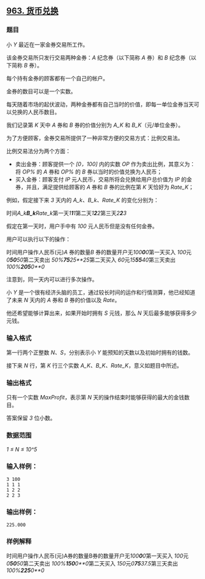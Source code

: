 ## [963. 货币兑换](https://www.acwing.com/problem/content/965/)

### 题目

小 *Y* 最近在一家金券交易所工作。

该金券交易所只发行交易两种金券：*A* 纪念券（以下简称 *A* 券）和 *B* 纪念券（以下简称 *B* 券）。

每个持有金券的顾客都有一个自己的帐户。

金券的数目可以是一个实数。

每天随着市场的起伏波动，两种金券都有自己当时的价值，即每一单位金券当天可以兑换的人民币数目。

我们记录第 *K* 天中 *A* 券和 *B* 券的价值分别为 *A_K* 和 *B_K*（元/单位金券）。

为了方便顾客，金券交易所提供了一种非常方便的交易方式：比例交易法。

比例交易法分为两个方面：

- 卖出金券：顾客提供一个 *[0，100]* 内的实数 *OP* 作为卖出比例，其意义为：将 *OP%* 的 *A* 券和 *OP%* 的 *B* 券以当时的价值兑换为人民币；
- 买入金券：顾客支付 *IP* 元人民币，交易所将会兑换给用户总价值为 *IP* 的金券，并且，满足提供给顾客的 *A* 券和 *B* 券的比例在第 *K* 天恰好为 *Rate_K*；

例如，假定接下来 *3* 天内的 *A_k、B_k、Rate_K* 的变化分别为：

时间*A_k**B_k**Rate_k*第一天*1**1**1*第二天*1**2**2*第三天*2**2**3*

假定在第一天时，用户手中有 *100* 元人民币但是没有任何金券。

用户可以执行以下的操作：

时间用户操作人民币(元)*A* 券的数量*B* 券的数量开户无*100**0**0*第一天买入 *100*元*0**50**50*第二天卖出 *50%**75**25**25*第二天买入 *60*元*15**55**40*第三天卖出 *100%**205**0**0*

注意到，同一天内可以进行多次操作。

小 *Y* 是一个很有经济头脑的员工，通过较长时间的运作和行情测算，他已经知道了未来 *N* 天内的 *A* 券和 *B* 券的价值以及 *Rate*。

他还希望能够计算出来，如果开始时拥有 *S* 元钱，那么 *N* 天后最多能够获得多少元钱。

### 输入格式

第一行两个正整数 *N、S*，分别表示小 *Y* 能预知的天数以及初始时拥有的钱数。

接下来 *N* 行，第 *K* 行三个实数 *A_K、B_K、Rate_K*，意义如题目中所述。

### 输出格式

只有一个实数 *MaxProfit*，表示第 *N* 天的操作结束时能够获得的最大的金钱数目。

答案保留 *3* 位小数。

### 数据范围

*1 ≤ N ≤ 10^5*

### 输入样例：

```
3 100
1 1 1
1 2 2
2 2 3
```

### 输出样例：

```
225.000
```

### 样例解释

时间用户操作人民币(元)A券的数量B券的数量开户无*100**0**0*第一天买入 *100*元*0**50**50*第二天卖出 *100%**150**0**0*第二天买入 *150*元*0**75**37.5*第三天卖出 *100%**225**0**0*

